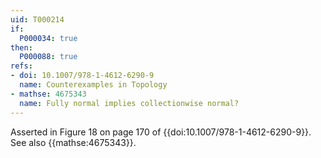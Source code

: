 ```yaml
---
uid: T000214
if:
  P000034: true
then:
  P000088: true
refs:
- doi: 10.1007/978-1-4612-6290-9
  name: Counterexamples in Topology
- mathse: 4675343
  name: Fully normal implies collectionwise normal?
---
```


Asserted in Figure 18 on page 170 of {{doi:10.1007/978-1-4612-6290-9}}.
See also {{mathse:4675343}}.
